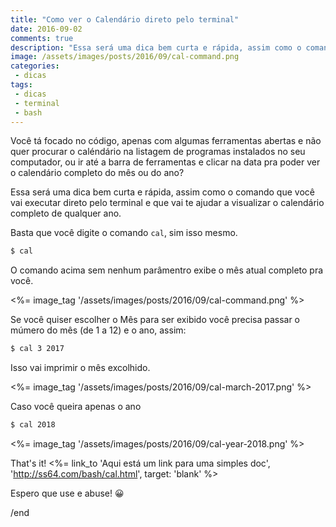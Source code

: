 ```yaml
---
title: "Como ver o Calendário direto pelo terminal"
date: 2016-09-02
comments: true
description: "Essa será uma dica bem curta e rápida, assim como o comando que você vai executar no seu terminal."
image: /assets/images/posts/2016/09/cal-command.png
categories:
 - dicas
tags:
 - dicas
 - terminal
 - bash
---
```


Você tá focado no código, apenas com algumas ferramentas abertas e não quer procurar o caléndário na listagem de programas instalados no seu computador, ou ir até a barra de ferramentas e clicar na data pra poder ver o calendário completo do mês ou do ano?

Essa será uma dica bem curta e rápida, assim como o comando que você vai executar direto pelo terminal e que vai te ajudar a visualizar o calendário completo de qualquer ano.

Basta que você digite o comando `cal`, sim isso mesmo.

```bash
$ cal
```

O comando acima sem nenhum parâmentro exibe o mês atual completo pra você.

<div class="image">
  <%= image_tag '/assets/images/posts/2016/09/cal-command.png' %>
</div>

Se você quiser escolher o Mês para ser exibido você precisa passar o múmero do mês (de 1 a 12) e o ano, assim:

```bash
$ cal 3 2017
```

Isso vai imprimir o mês excolhido.

<div class="image">
  <%= image_tag '/assets/images/posts/2016/09/cal-march-2017.png' %>
</div>

Caso você queira apenas o ano

```bash
$ cal 2018
```

<div class="image">
  <%= image_tag '/assets/images/posts/2016/09/cal-year-2018.png' %>
</div>

That's it! <%= link_to 'Aqui está um link para uma simples doc', 'http://ss64.com/bash/cal.html', target: 'blank' %>

Espero que use e abuse! 😀

/end
